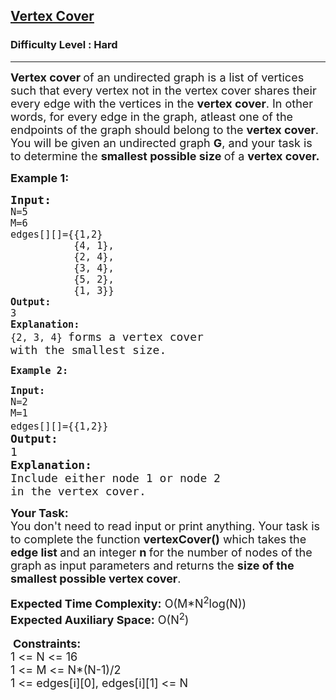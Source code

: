 <h2><a href="https://www.geeksforgeeks.org/problems/vertex-cover/1">Vertex Cover</a></h2><h3>Difficulty Level : Hard</h3><hr><div class="problems_problem_content__Xm_eO"><p><span style="font-size: 18px;"><strong>Vertex cover </strong>of an undirected graph is a list of vertices such that every vertex not in the vertex cover shares their every edge with the vertices in the <strong>vertex cover</strong>. In other words, for every edge in the graph, atleast one of the endpoints of the graph should belong to the <strong>vertex cover</strong>. You will be given an undirected graph <strong>G</strong>, and your task is to determine the <strong>smallest possible size </strong>of a <strong>vertex cover.</strong></span></p>
<p><strong><span style="font-size: 18px;">Example 1:</span></strong></p>
<pre><span style="font-size: 18px;"><strong>Input:</strong><merlin-component id="merlin-code-summarizer" class="merlin-code-summarizer"></merlin-component><code>
N=5
M=6
edges[][]={{1,2}
           {4, 1},
           {2, 4},
           {3, 4},
           {5, 2},
           {1, 3}}
<strong>Output:</strong>
3
<strong>Explanation:</strong>
{2, 3, 4} </code>forms a vertex cover<br>with the smallest size.</span></pre>
<p><strong><span style="font-size: 18px;"><code>Example 2:</code></span></strong></p>
<pre><span style="font-size: 18px;"><merlin-component id="merlin-code-summarizer" class="merlin-code-summarizer"></merlin-component><code><strong>Input:</strong>
N=2
M=1
edges[][]={{1,2}}</code> <br><strong>Output:</strong> <br>1 <br><strong>Explanation:</strong> <br>Include either node 1 or node 2<br>in the vertex cover.</span></pre>
<p><span style="font-size: 18px;"><strong>Your Task:&nbsp;&nbsp;</strong><br>You don't need to read input or print anything. Your task is to complete the function <strong>vertexCover()</strong> which takes the <strong>edge list </strong>and an integer <strong>n </strong>for the number of nodes of the graph<strong>&nbsp;</strong>as input parameters&nbsp;and returns the <strong>size of the smallest possible vertex cover</strong>.</span></p>
<p><span style="font-size: 18px;"><strong>Expected Time Complexity:</strong> O(M*N<sup>2</sup>log(N))<br><strong>Expected Auxiliary Space:</strong>&nbsp;O(N<sup>2</sup>)</span><br><br>&nbsp;<span style="font-size: 18px;"><strong>Constraints:</strong><br>1 &lt;= N &lt;= 16<br>1 &lt;= M &lt;= N*(N-1)/2<br>1 &lt;= edges[i][0], edges[i][1] &lt;= N</span></p></div>